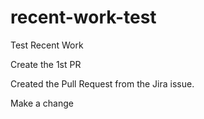 # recent-work-test
Test Recent Work

Create the 1st PR

Created the Pull Request from the Jira issue.


Make a change

